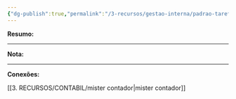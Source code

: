 ```yaml
---
{"dg-publish":true,"permalink":"/3-recursos/gestao-interna/padrao-tarefas/importar-conferir-bancos-aplicacao/","dgPassFrontmatter":true,"created":"2025-07-01T11:50:11.403-03:00","updated":"2025-06-16T23:00:11.886-03:00"}
---
```


**Resumo:** 


---

**Nota:**

---

**Conexões:**

[[3. RECURSOS/CONTABIL/mister contador\|mister contador]]